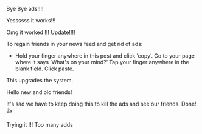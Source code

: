 Bye Bye ads!!!!

Yessssss it works!!!

Omg it worked !!! Update!!!!

To regain friends in your news feed and get rid of ads:

- Hold your finger anywhere in this post and click ′copy’. Go to your page where it says ‘What's on your mind?’ Tap your finger anywhere in the blank field. Click paste.

This upgrades the system.

Hello new and old friends!

It's sad we have to keep doing this to kill the ads and see our friends. Done!👍

Trying it !!! Too many adds
